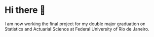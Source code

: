 # Hi there 👋

I am now working the final project for my double major graduation on Statistics and Actuarial Science at Federal University of Rio de Janeiro.
